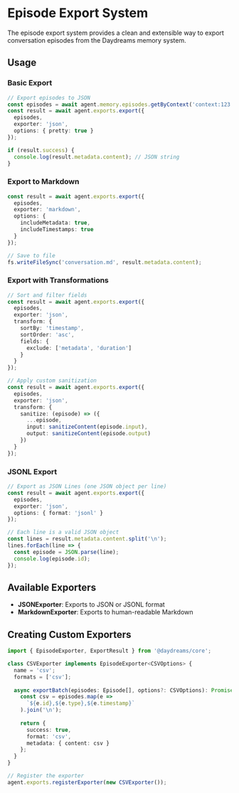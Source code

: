 # Episode Export System

The episode export system provides a clean and extensible way to export conversation episodes from the Daydreams memory system.

## Usage

### Basic Export

```typescript
// Export episodes to JSON
const episodes = await agent.memory.episodes.getByContext('context:123');
const result = await agent.exports.export({
  episodes,
  exporter: 'json',
  options: { pretty: true }
});

if (result.success) {
  console.log(result.metadata.content); // JSON string
}
```

### Export to Markdown

```typescript
const result = await agent.exports.export({
  episodes,
  exporter: 'markdown',
  options: { 
    includeMetadata: true,
    includeTimestamps: true 
  }
});

// Save to file
fs.writeFileSync('conversation.md', result.metadata.content);
```

### Export with Transformations

```typescript
// Sort and filter fields
const result = await agent.exports.export({
  episodes,
  exporter: 'json',
  transform: {
    sortBy: 'timestamp',
    sortOrder: 'asc',
    fields: {
      exclude: ['metadata', 'duration']
    }
  }
});

// Apply custom sanitization
const result = await agent.exports.export({
  episodes,
  exporter: 'json',
  transform: {
    sanitize: (episode) => ({
      ...episode,
      input: sanitizeContent(episode.input),
      output: sanitizeContent(episode.output)
    })
  }
});
```

### JSONL Export

```typescript
// Export as JSON Lines (one JSON object per line)
const result = await agent.exports.export({
  episodes,
  exporter: 'json',
  options: { format: 'jsonl' }
});

// Each line is a valid JSON object
const lines = result.metadata.content.split('\n');
lines.forEach(line => {
  const episode = JSON.parse(line);
  console.log(episode.id);
});
```

## Available Exporters

- **JSONExporter**: Exports to JSON or JSONL format
- **MarkdownExporter**: Exports to human-readable Markdown

## Creating Custom Exporters

```typescript
import { EpisodeExporter, ExportResult } from '@daydreams/core';

class CSVExporter implements EpisodeExporter<CSVOptions> {
  name = 'csv';
  formats = ['csv'];
  
  async exportBatch(episodes: Episode[], options?: CSVOptions): Promise<ExportResult> {
    const csv = episodes.map(e => 
      `${e.id},${e.type},${e.timestamp}`
    ).join('\n');
    
    return {
      success: true,
      format: 'csv',
      metadata: { content: csv }
    };
  }
}

// Register the exporter
agent.exports.registerExporter(new CSVExporter());
```